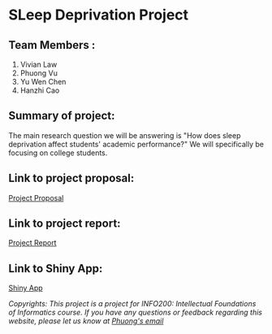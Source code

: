 # SLeep Deprivation Project 
## Team Members :
1. Vivian Law
2. Phuong Vu
3. Yu Wen Chen
4. Hanzhi Cao
## Summary of project:
The main research question we will be answering is "How does sleep deprivation affect students' academic performance?" We will specifically be focusing on college students.

## Link to project proposal:
[Project Proposal](docs/projectproposal.md)

## Link to project report: 
[Project Report](docs/project_report.md)

## Link to Shiny App: 
[Shiny App](https://phuongkvu.shinyapps.io/info201sleepdeprivation/)
<br />

*Copyrights: This project is a project for INFO200: Intellectual Foundations of Informatics course. If you have any questions or feedback regarding this website, please let us know at [Phuong's email](mailto:prokhanhphuong@gmail.com)* 

